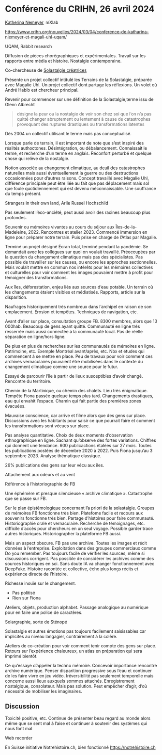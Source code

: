 # Conférence du CRIHN, 26 avril 2024

[Katherina Nemeyer](https://professeurs.uqam.ca/professeur/niemeyer.katharina/), mXlab

https://www.crihn.org/nouvelles/2024/03/04/conference-de-katharina-niemeyer-et-magali-uhl-uqam/

UQAM, Rabbit research

Diffusion de pièces chorégraphiques et expérimentales. Travail sur les rapports entre média et histoire. Nostalgie contemporaine.

Co-chercheuse de [Solastalgie créatrices](https://solastalgiescreatrices.uqam.ca)

Présente un projet collectif intitulé les Terrains de la Solastalgie, préparée avec Magalie Uhl. Un projet collectif dont partage les réflexions. Un volet où André Habib est chercheur principal. 

Revenir pour commencer sur une définition de la Solastalgie,terme issu de Glenn Albrecht

> désigne la peur ou la nostalgie de voir son chez soi que l’on n’a pas quitté changer abruptement ou lentement à cause de catastrophes provoquant des ruptures drastiques ou transformations latentes

Dès 2004 un collectif utilisant le terme mais pas conceptualisé.

Lorsque parle de terrain, il est important de note que s’est inspiré des réalités authoctones. Désintégration, ou débalancement. Connaissait le terme, et recherche d’un terme en anglais. Réconfort perturbé et quelque chose qui relève de la nostalgie.

Notion associée au changement climatique, au deuil des catastrophes naturelles mais aussi éventuellement la guerre ou des destructions occasionnées pour d’autres raisons. Concept travaillé avec Magalie Uhl, différence principale peut être liée au fait que pas déplacement mais sol que foule quotidiennement qui est devenu méconnaissable. Une souffrance du temps présent.

Strangers in their own land, Arlie Russel Hochschild

Pas seulement l’éco-anciété, peut aussi avoir des racines beaucoup plus profondes.

Souvenir ou mémoires vivantes au cours du séjour aux Îles-de-la-Madeleine, 2022. Rencontres et atelier 2023. Commencé immersion en ligne pour préparer notre terrain. Puis prise en charge de l’Atlas par Magalie. 

Terminé un projet désigné Écran total, terminé pendant la pandémie. Se demandait avec les collègues sur quoi on voulait travaillé. Préoccupées par la question du changement climatique mais pas des spécialistes. Pas possible de travailler sur les causes, ou encore les approches sectionnelles. Mais voulait mettre en commun nos intérêts pour les mémoires collectives et culturelles pour voir comment les images pouvaient mettre à profit pour témoigner des transformations.

Aux îles, déforestation, enjeu liés aux sources d’eau potable. Un terrain où les changements étaient visibles et médiatisés. Rapports, article sur la disparition.

Naufrages historiquement très nombreux dans l’archipel en raison de son emplacement. Érosion et tempêtes. Techniques de navigation, etc. 

Avant d’aller sur place, consultation groupe FB. 8300 membres, alors que 13 000hab. Beaucoup de gens ayant quitté. Communauté en ligne très resserrée mais aussi connectée à la communauté local. Pas de réelle séparation en ligne/hors ligne.

De plus en plus de recherches sur les communautés de mémoires en ligne. Patrimoine, etc. Exemple Montréal avant/après, etc. Nbx et études qui commencent à se mettre en place. Peu de travaux pour voir comment ces archives vernaculaires pouvaient être mobilisées dans le contexte du changement climatique comme une source pour le futur.

Essayé de parcourir l’île à partir de lieux susceptibles d’avoir changé. Rencontre du territoire.

Chemin de la Martinique, ou chemin des chalets. Lieu très énigmatique. Tempête Fiona passée quelque temps plus tard. Changements drastiques, eau qui envahit l’espace. Chamin qui fait partie des premières zones évacuées.

Mauvaise conscience, car arrive et filme alors que des gens sur place. Discussions avec les habitants pour saisir ce que pourrait faire et comment les transformations sont vécues sur place.

Pas analyse quantitative. Choix de deux moments d’observation ethnographique en ligne. Sachant qu’observe des fortes variations. Chiffres qui donnent une tendance. 600 publicactions étalées sur 27 mois. Toutes les publications postées de décembre 2020 à 2022. Puis Fiona jusqu’au 3 septembre 2023. Analyse thématique classique.

26% publications des gens sur leur vécu aux îles.

Attachement aux odeurs et au vent

Référence à l’historiographie de FB

Une éphémère et presque silencieuse « archive climatique ». Catastrophe que se passe sur FB.

Sur le plan épistémologique concernant l’a priori de la solastalgie. Groupes de mémoires FB fonctionne très bien. Platefome facile et recours aux souvenirs fonctionne très bien. Partage d’histoires pour faire communauté. Historiographie orale et vernaculaire. Recherche de témoignages, etc. difficile d’accès pour chercheurs en un seul voyage. Possible garder trace autres historiques. Historiographer la plateforme FB aussi. 

Mais un aspect obscure. FB pas une archive. Toutes les images et récit données à l’entreprise. Exploitation dans des groupes commerciaux comme Do you remember. Pas toujours facile de vérifier les sources, même si discussions corrigent. Pas possible de considérer les archives comme des sources historiques en soi. Sans doute IA va changer fonctionnement avec DeepFake. Histoire racontée et collective, écho plus longs récits et expérience directe de l’histoire.

Richesse inouïe sur le changement.

- Pas politisé
- Rien sur Fiona

Ateliers, objets, production alphabet. Passage analogique au numérique pour en faire une police de caractères.

Solargraphie, sorte de Sténopé

Solastalgie et autres émotions pas toujours facilement saisissables car implicites au niveau langagier, contrairement à la colère.

Ateliers de co-création pour voir comment tenir compte des gens sur place. Retours sur l’expérience chaleureux, un atlas en préparation qui sera imprimé bientôt.

Ce qu’essaye d’appeler la techno mémoire. Concevoir importance rencontre archive numérique. Penser disparition progressive sous l’eau et continuer de les faire vivre en jeu vidéo. Iréversibilité pas seulement temporelle mais concerne aussi lieux auxquels sommes attachés. Enregistrement nostalgique, consolateur. Mais pas solution. Peut empêcher d’agir, d’où nécessité de mobiliser les imaginaires.

## Discussion

Toxicité positive, etc. Continue de présenter beau regard au monde alors même que se sent mal à l’aise et continuer à soutenir des systèmes qui nous font mal

Web recorder

En Suisse initiative Notrehistoire.ch, bien fonctionné https://notrehistoire.ch




